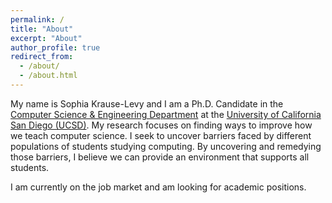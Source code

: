 ```yaml
---
permalink: /
title: "About"
excerpt: "About"
author_profile: true
redirect_from: 
  - /about/
  - /about.html
---
```


My name is Sophia Krause-Levy and I am a Ph.D. Candidate in the <a href="https://cse.ucsd.edu/" target="_blank">Computer Science & Engineering Department</a> at the <a href="https://ucsd.edu/" target="_blank">University of California San Diego (UCSD)</a>. My research focuses on finding ways to improve how we teach computer science. I seek to uncover barriers faced by different populations of students studying computing. By uncovering and remedying those barriers, I believe we can provide an environment that supports all students.

I am currently on the job market and am looking for academic positions.